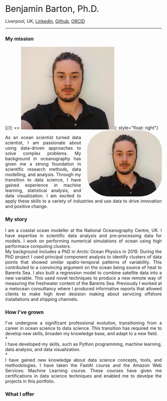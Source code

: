 <span style="font-size:2em;"> Benjamin Barton, Ph.D. </span>

Liverpool, UK; [LinkedIn](https://www.linkedin.com/in/ben-barton-dev/), [Github](https://github.com/benbardev), [ORCID](https://www.orcid.org/0000-0001-9998-2064)

---

### My mission

[//]: <> ![image](images/profile_photo_s.jpg){: style="float: right"}
<img src="images/profile_photo_s.jpg" height="auto" width="240" style="float: right; border-radius:30%; margin-left: 20px;">
<div style="text-align: justify"> As an ocean scientist turned data scientist, I am passionate about using data-driven approaches to solve complex problems. My background in oceanography has given me a strong foundation in scientific research methods, data modelling, and analysis. Through my transition to data science, I have gained experience in machine learning, statistical analysis, and data visualization. I am excited to apply these skills to a variety of industries and use data to drive innovation and positive change. </div>


### My story
<div style="text-align: justify"> I am a coastal ocean modeller at the National Oceanography Centre, UK. I have expertise in scientific data analysis and pre-processing data for models. I work on performing numerical simulations of ocean using high performace computing clusters. </div> 
<div style="text-align: justify"> My background includes a PhD in Arctic Ocean Physics in 2019. During the PhD project I used principal component analysis to identify clusters of data points that showed similar spatio-temporal patterns of variability. This contributed to a convincing argument on the ocean being source of heat to Barents Sea. I also built a regression model to combine satellite data into a new variable. This used novet techniques to produce a new remote way of measuring the freshwater content of the Barents Sea. Previously I worked at a metocean consultancy where I produced informative reports that allowed clients to make high level desision making about servicing offshore installations and shipping channels. </div> 

### How I've grown
<div style="text-align: justify"> I've undergone a significant professional evolution, transitioning from a career in ocean science to data science. This transition has required me to develop new skills, broaden my knowledge base, and adapt to a new field.</div>
* <div style="text-align: justify"> I have developed my skills, such as Python programming, machine learning, data analysis, and data visualization.</div>
* <div style="text-align: justify"> I have gained new knowledge about data science concepts, tools, and methodologies. I have taken the FastAI course and the Amazon Web Services: Machine Learning course. These courses have given me certifications in data science techniques and enabled me to develpe the projects in this portfolio. </div>

### What I offer